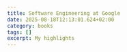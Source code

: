 ```yaml
---
title: Software Engineering at Google
date: 2025-08-18T12:13:01.624+02:00
category: books
tags: []
excerpt: My highlights
---
```


